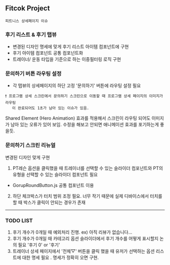 ## Fitcok Project

```
피트니스 상세페이지 이슈  
```


### 후기 리스트 & 후기 탭뷰
- 변경된 디자인 명세에 맞게 후기 리스트 아이템 컴포넌트에 구현
- 후기 아이템 컴포넌트 공통 컴포넌트화
- 트레이너/ 운동 타입을 기준으로 하는 이중필터링 로직 구현


### 문의하기 버튼 라우팅 설정
- 각 탭뷰의 상세페이지의 하단 고정 '문의하기' 버튼에 라우팅 설정 필요
```
❗ 프로그램 상세 스크린에서 문의하기 스크린으로 이동할 때 프로그램 상세 페이지의 이미지가 라우팅
   이 완료되어도 1초가 남아 있는 이슈가 있음.  
```
Shared Element (Hero Animation) 효과를 적용해서 스크린이 라우팅 되어도 이미지가 남아 있는 오류가 있어 보임. 수정을 해보고 안되면 애니메이션 효과를 포기하는게 좋을듯.


### 문의하기 스크린 리뉴얼
변경된 디자인 맞게 구현
1) PT레슨 옵션을 클릭했을 때 트레이너를 선택할 수 있는 슬라이더 컴포넌트와 PT의 유형을 선택할 수 있는 슬라이더 컴포넌트 필요
- GorupRoundButton.js 공통 컴포넌트 이용

2) 하단 체크박스가 터치 범위 조정 필요. 너무 작기 때문에 실제 디바이스에서 터치를 할 때 박스가 클릭이 안되는 경우가 존재



***
### TODO LIST
1) 후기 개수가 0개일 때 예외처리 진행. ex) 아직 리뷰가 없습니다...
2) 후기 개수가 0개일 때 카테고리 옵션 슬라이더에서 후기 개수를 어떻게 표시할지 논의 필요
   '후기 0' or '후기'
3) 트레이너 상세 페이지에서 '전체▽' 버튼을 클릭 했을 때 유저가 선택하는 옵션 리스트에 대한 명세 필요
   . 명세가 정확히 오면 구현.
